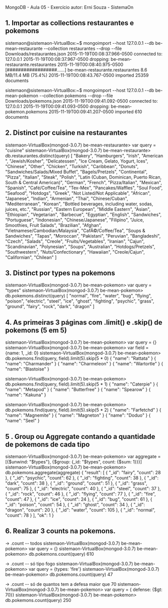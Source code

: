 MongoDB - Aula 05 - Exercício
autor: Erni Souza - SistemaOn

## 1. Importar as collections restaurantes e pokemons
sistemaon@sistemaon-VirtualBox:~$ mongoimport --host 127.0.0.1 --db be-mean-restaurante --collection restaurantes --drop --file Downloads/restaurantes.json
2015-11-19T00:08:37.966-0500	connected to: 127.0.0.1
2015-11-19T00:08:37.967-0500	dropping: be-mean-restaurante.restaurantes
2015-11-19T00:08:40.975-0500	[##################......] be-mean-restaurante.restaurantes	8.6 MB/11.4 MB (75.4%)
2015-11-19T00:08:43.767-0500	imported 25359 documents

sistemaon@sistemaon-VirtualBox:~$ mongoimport --host 127.0.0.1 --db be-mean-pokemon --collection pokemons --drop --file Downloads/pokemons.json 
2015-11-19T00:09:41.092-0500	connected to: 127.0.0.1
2015-11-19T00:09:41.093-0500	dropping: be-mean-pokemon.pokemons
2015-11-19T00:09:41.207-0500	imported 610 documents


## 2. Distinct por cuisine na restaurantes
sistemaon-VirtualBox(mongod-3.0.7) be-mean-restaurante> var query = "cuisine"
sistemaon-VirtualBox(mongod-3.0.7) be-mean-restaurante> db.restaurantes.distinct(query)
[
  "Bakery",
  "Hamburgers",
  "Irish",
  "American ",
  "Jewish/Kosher",
  "Delicatessen",
  "Ice Cream, Gelato, Yogurt, Ices",
  "Chinese",
  "Other",
  "Chicken",
  "Turkish",
  "Caribbean",
  "Donuts",
  "Sandwiches/Salads/Mixed Buffet",
  "Bagels/Pretzels",
  "Continental",
  "Pizza",
  "Italian",
  "Steak",
  "Polish",
  "Latin (Cuban, Dominican, Puerto Rican, South & Central American)",
  "German",
  "French",
  "Pizza/Italian",
  "Mexican",
  "Spanish",
  "Café/Coffee/Tea",
  "Tex-Mex",
  "Pancakes/Waffles",
  "Soul Food",
  "Seafood",
  "Hotdogs",
  "Greek",
  "Not Listed/Not Applicable",
  "African",
  "Japanese",
  "Indian",
  "Armenian",
  "Thai",
  "Chinese/Cuban",
  "Mediterranean",
  "Korean",
  "Bottled beverages, including water, sodas, juices, etc.",
  "Russian",
  "Eastern European",
  "Middle Eastern",
  "Asian",
  "Ethiopian",
  "Vegetarian",
  "Barbecue",
  "Egyptian",
  "English",
  "Sandwiches",
  "Portuguese",
  "Indonesian",
  "Chinese/Japanese",
  "Filipino",
  "Juice, Smoothies, Fruit Salads",
  "Brazilian",
  "Afghan",
  "Vietnamese/Cambodian/Malaysia",
  "CafÃ©/Coffee/Tea",
  "Soups & Sandwiches",
  "Tapas",
  "Moroccan",
  "Pakistani",
  "Peruvian",
  "Bangladeshi",
  "Czech",
  "Salads",
  "Creole",
  "Fruits/Vegetables",
  "Iranian",
  "Cajun",
  "Scandinavian",
  "Polynesian",
  "Soups",
  "Australian",
  "Hotdogs/Pretzels",
  "Southwestern",
  "Nuts/Confectionary",
  "Hawaiian",
  "Creole/Cajun",
  "Californian",
  "Chilean"
]


## 3. Distinct por types na pokemons
sistemaon-VirtualBox(mongod-3.0.7) be-mean-pokemon> var query = "types"
sistemaon-VirtualBox(mongod-3.0.7) be-mean-pokemon> db.pokemons.distinct(query)
[
  "normal",
  "fire",
  "water",
  "bug",
  "flying",
  "poison",
  "electric",
  "steel",
  "ice",
  "ghost",
  "fighting",
  "psychic",
  "grass",
  "ground",
  "fairy",
  "rock",
  "dark",
  "dragon"
]

## 4. As primeiras 3 páginas com .limit() e .skip() de pokemons (5 em 5)
sistemaon-VirtualBox(mongod-3.0.7) be-mean-pokemon> var query = {}
sistemaon-VirtualBox(mongod-3.0.7) be-mean-pokemon> var field = {name: 1, _id: 0}
sistemaon-VirtualBox(mongod-3.0.7) be-mean-pokemon> db.pokemons.find(query, field).limit(5).skip(5 * 0)
{
  "name": "Rattata"
}
{
  "name": "Charmander"
}
{
  "name": "Charmeleon"
}
{
  "name": "Wartortle"
}
{
  "name": "Blastoise"
}

sistemaon-VirtualBox(mongod-3.0.7) be-mean-pokemon> db.pokemons.find(query, field).limit(5).skip(5 * 1)
{
  "name": "Caterpie"
}
{
  "name": "Metapod"
}
{
  "name": "Butterfree"
}
{
  "name": "Spearow"
}
{
  "name": "Kakuna"
}

sistemaon-VirtualBox(mongod-3.0.7) be-mean-pokemon> db.pokemons.find(query, field).limit(5).skip(5 * 2)
{
  "name": "Farfetchd"
}
{
  "name": "Magnemite"
}
{
  "name": "Magneton"
}
{
  "name": "Doduo"
}
{
  "name": "Seel"
}

## 5 . Group ou Aggregate contando a quantidade de pokemons de cada tipo
sistemaon-VirtualBox(mongod-3.0.7) be-mean-pokemon> var aggregate = [{$unwind: "$types"}, {$group: {_id: "$types", count: {$sum: 1}}}]
sistemaon-VirtualBox(mongod-3.0.7) be-mean-pokemon> db.pokemons.aggregate(aggregate)
{
  "result": [
    {
      "_id": "fairy",
      "count": 28
    },
    {
      "_id": "psychic",
      "count": 62
    },
    {
      "_id": "fighting",
      "count": 38
    },
    {
      "_id": "dark",
      "count": 38
    },
    {
      "_id": "ground",
      "count": 51
    },
    {
      "_id": "grass",
      "count": 75
    },
    {
      "_id": "electric",
      "count": 40
    },
    {
      "_id": "steel",
      "count": 37
    },
    {
      "_id": "rock",
      "count": 46
    },
    {
      "_id": "flying",
      "count": 77
    },
    {
      "_id": "fire",
      "count": 47
    },
    {
      "_id": "ice",
      "count": 24
    },
    {
      "_id": "bug",
      "count": 61
    },
    {
      "_id": "poison",
      "count": 54
    },
    {
      "_id": "ghost",
      "count": 34
    },
    {
      "_id": "dragon",
      "count": 20
    },
    {
      "_id": "water",
      "count": 105
    },
    {
      "_id": "normal",
      "count": 78
    }
  ],
  "ok": 1
}

## 6. Realizar 3 counts na pokemons.

-> .count -- todos
sistemaon-VirtualBox(mongod-3.0.7) be-mean-pokemon> var query = {}
sistemaon-VirtualBox(mongod-3.0.7) be-mean-pokemon> db.pokemons.count(query)
610
 
-> .count -- só tipo fogo
sistemaon-VirtualBox(mongod-3.0.7) be-mean-pokemon> var query = {types: 'fire'}
sistemaon-VirtualBox(mongod-3.0.7) be-mean-pokemon> db.pokemons.count(query)
47

-> .count -- só de quantos tem a defesa maior que 70
sistemaon-VirtualBox(mongod-3.0.7) be-mean-pokemon> var query = { defense: {$gt: 70}}
sistemaon-VirtualBox(mongod-3.0.7) be-mean-pokemon> db.pokemons.count(query)
250

